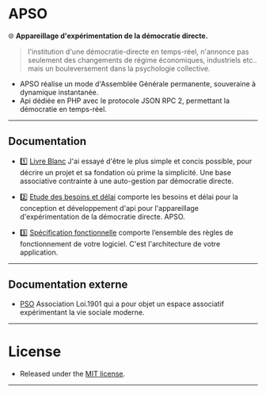 # APSO

:globe_with_meridians: **Appareillage d'expérimentation de la démocratie directe.**

> l'institution d'une démocratie-directe en temps-réel, n'annonce pas seulement des changements de régime économiques, industriels etc.. mais un bouleversement dans la psychologie collective.

* APSO réalise un mode d'Assemblée Générale permanente, souveraine à dynamique instantanée.
* Api dédiée en PHP avec le protocole JSON RPC 2, permettant la démocratie en temps-réel.

***

## Documentation

* :one: [Livre Blanc](doc/livre_blanc.md) J'ai essayé d'être le plus simple et concis possible, pour décrire un projet et sa fondation où prime la simplicité. Une base associative contrainte à une auto-gestion par démocratie directe.

* :two: [Etude des besoins et délai](doc/etude_des_besoins_delai.md) comporte les besoins et délai pour la conception et développement d'api pour l'appareillage d'expérimentation de la démocratie directe. APSO.

* :three: [Spécification fonctionnelle](doc/specification_fonctionnelle.md) comporte l’ensemble des règles de fonctionnement de votre logiciel. C'est l'architecture de votre application.


***

## Documentation externe

* [PSO](http://www.lasainteethique.org/leparti/2015/htm/20150107_00-PSO.htm) Association Loi.1901 qui a pour objet un espace associatif expérimentant la vie sociale moderne.

***

# License

* Released under the [ MIT license](http://opensource.org/licenses/mit-license.php).

***